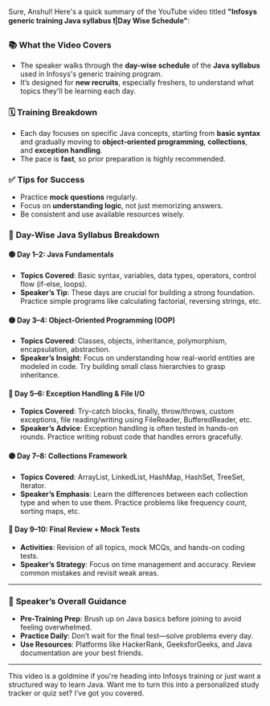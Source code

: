 Sure, Anshul! Here's a quick summary of the YouTube video 
titled **"Infosys generic training Java syllabus ❗|Day Wise Schedule"**:

### 📚 What the Video Covers
- The speaker walks through the **day-wise schedule** of the **Java syllabus** 
used in Infosys's generic training program.
- It’s designed for **new recruits**, especially freshers, to understand what topics they'll be learning each day.

### 🗓️ Training Breakdown
- Each day focuses on specific Java concepts, starting from **basic syntax** 
and gradually moving to **object-oriented programming**, **collections**, and **exception handling**.
- The pace is **fast**, so prior preparation is highly recommended.

### ✅ Tips for Success
- Practice **mock questions** regularly.
- Focus on **understanding logic**, not just memorizing answers.
- Be consistent and use available resources wisely.


### 📘 **Day-Wise Java Syllabus Breakdown**

#### 🟢 **Day 1–2: Java Fundamentals**
- **Topics Covered**: Basic syntax, variables, data types, operators, control flow (if-else, loops).
- **Speaker’s Tip**: These days are crucial for building a strong foundation. Practice simple programs like calculating factorial, reversing strings, etc.

#### 🟡 **Day 3–4: Object-Oriented Programming (OOP)**
- **Topics Covered**: Classes, objects, inheritance, polymorphism, encapsulation, abstraction.
- **Speaker’s Insight**: Focus on understanding how real-world entities are modeled in code. Try building small class hierarchies to grasp inheritance.

#### 🔵 **Day 5–6: Exception Handling & File I/O**
- **Topics Covered**: Try-catch blocks, finally, throw/throws, custom exceptions, file reading/writing using FileReader, BufferedReader, etc.
- **Speaker’s Advice**: Exception handling is often tested in hands-on rounds. Practice writing robust code that handles errors gracefully.

#### 🟣 **Day 7–8: Collections Framework**
- **Topics Covered**: ArrayList, LinkedList, HashMap, HashSet, TreeSet, Iterator.
- **Speaker’s Emphasis**: Learn the differences between each collection type and when to use them. Practice problems like frequency count, sorting maps, etc.

#### 🔴 **Day 9–10: Final Review + Mock Tests**
- **Activities**: Revision of all topics, mock MCQs, and hands-on coding tests.
- **Speaker’s Strategy**: Focus on time management and accuracy. Review common mistakes and revisit weak areas.

---

### 💬 **Speaker’s Overall Guidance**
- **Pre-Training Prep**: Brush up on Java basics before joining to avoid feeling overwhelmed.
- **Practice Daily**: Don’t wait for the final test—solve problems every day.
- **Use Resources**: Platforms like HackerRank, GeeksforGeeks, and Java documentation are your best friends.

---

This video is a goldmine if you're heading into Infosys training or just want a structured way to learn Java. 
Want me to turn this into a personalized study tracker or quiz set? 
I’ve got you covered.